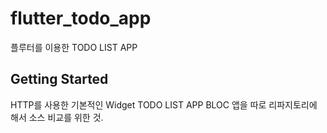 # flutter_todo_app

플루터를 이용한 TODO LIST APP

## Getting Started

HTTP를 사용한 기본적인 Widget TODO LIST APP BLOC 앱을 따로 리파지토리에 해서 소스 비교를 위한 것.
